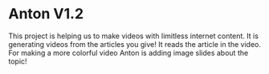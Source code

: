 # Anton V1.2
 
This project is helping us to make videos with limitless internet content. It is generating videos from the articles you give! It reads the article in the video. For making a more colorful video Anton is adding image slides about the topic!
